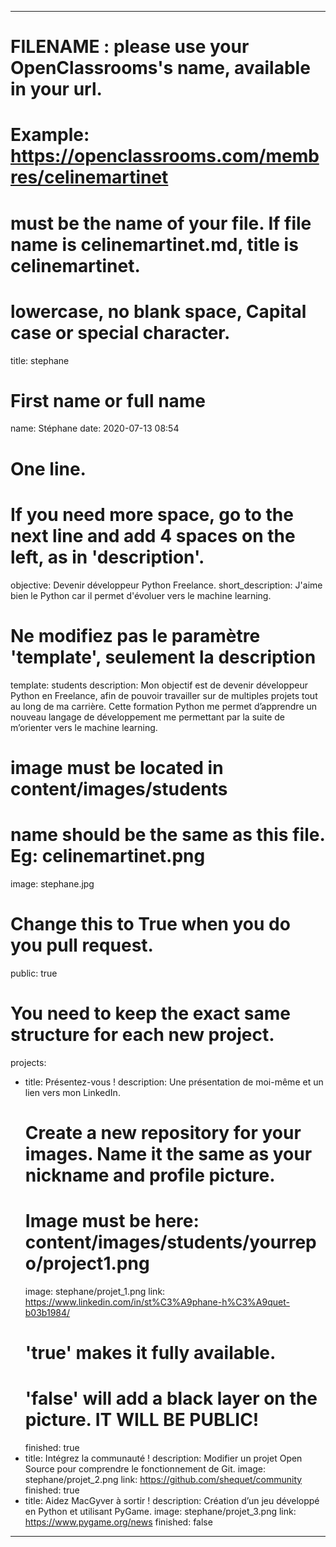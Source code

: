 ---

# FILENAME : please use your OpenClassrooms's name, available in your url.
# Example: https://openclassrooms.com/membres/celinemartinet
# must be the name of your file. If file name is celinemartinet.md, title is celinemartinet.
# lowercase, no blank space, Capital case or special character.
title: stephane

# First name or full name
name: Stéphane
date: 2020-07-13 08:54

# One line.
# If you need more space, go to the next line and add 4 spaces on the left, as in 'description'.
objective: Devenir développeur Python Freelance.
short_description: J'aime bien le Python car il permet d'évoluer vers le machine learning.

# Ne modifiez pas le paramètre 'template', seulement la description
template: students
description:
    Mon objectif est de devenir développeur Python en Freelance, afin de pouvoir
    travailler sur de multiples projets tout au long de ma carrière.
    Cette formation Python me permet d’apprendre un nouveau langage de développement
    me permettant par la suite de m’orienter vers le machine learning.

# image must be located in content/images/students
# name should be the same as this file. Eg: celinemartinet.png
image: stephane.jpg

# Change this to True when you do you pull request.
public: true

# You need to keep the exact same structure for each new project.
projects:
  - title: Présentez-vous !
    description: Une présentation de moi-même et un lien vers mon LinkedIn.
    # Create a new repository for your images. Name it the same as your nickname and profile picture.
    # Image must be here: content/images/students/yourrepo/project1.png
    image: stephane/projet_1.png
    link: https://www.linkedin.com/in/st%C3%A9phane-h%C3%A9quet-b03b1984/
    # 'true' makes it fully available.
    # 'false' will add a black layer on the picture. IT WILL BE PUBLIC!
    finished: true
  - title: Intégrez la communauté !
    description: Modifier un projet Open Source pour comprendre le fonctionnement de Git.
    image: stephane/projet_2.png
    link: https://github.com/shequet/community
    finished: true
  - title: Aidez MacGyver à sortir !
    description: Création d’un jeu développé en Python et utilisant PyGame.
    image: stephane/projet_3.png
    link: https://www.pygame.org/news
    finished: false
---